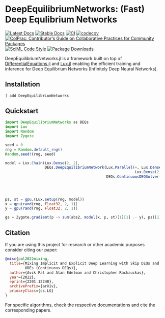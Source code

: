 # DeepEquilibriumNetworks: (Fast) Deep Equlibrium Networks

[![Latest Docs](https://img.shields.io/badge/docs-latest-blue.svg)](https://deepequilibriumnetworks.sciml.ai/dev/)
[![Stable Docs](https://img.shields.io/badge/docs-stable-blue.svg)](https://deepequilibriumnetworks.sciml.ai/stable/)
[![CI](https://github.com/SciML/DeepEquilibriumNetworks.jl/actions/workflows/CI.yml/badge.svg)](https://github.com/SciML/DeepEquilibriumNetworks.jl/actions/workflows/CI.yml)
[![codecov](https://codecov.io/gh/SciML/DeepEquilibriumNetworks.jl/branch/main/graph/badge.svg?token=plksEh6pUG)](https://codecov.io/gh/SciML/DeepEquilibriumNetworks.jl)
[![ColPrac: Contributor's Guide on Collaborative Practices for Community Packages](https://img.shields.io/badge/ColPrac-Contributor's%20Guide-blueviolet)](https://github.com/SciML/ColPrac)
[![SciML Code Style](https://img.shields.io/static/v1?label=code%20style&message=SciML&color=9558b2&labelColor=389826)](https://github.com/SciML/SciMLStyle)
[![Package Downloads](https://shields.io/endpoint?url=https://pkgs.genieframework.com/api/v1/badge/DeepEquilibriumNetworks)](https://pkgs.genieframework.com?packages=DeepEquilibriumNetworks)

DeepEquilibriumNetworks.jl is a framework built on top of
[DifferentialEquations.jl](https://diffeq.sciml.ai/stable/) and
[Lux.jl](https://lux.csail.mit.edu/dev/) enabling the efficient training and inference for
Deep Equilibrium Networks (Infinitely Deep Neural Networks).

## Installation

```julia
] add DeepEquilibriumNetworks
```

## Quickstart

```julia
import DeepEquilibriumNetworks as DEQs
import Lux
import Random
import Zygote

seed = 0
rng = Random.default_rng()
Random.seed!(rng, seed)

model = Lux.Chain(Lux.Dense(2, 2),
                  DEQs.DeepEquilibriumNetwork(Lux.Parallel(+, Lux.Dense(2, 2; bias=false),
                                                           Lux.Dense(2, 2; bias=false)),
                                              DEQs.ContinuousDEQSolver(; abstol=0.1f0,
                                                                       reltol=0.1f0,
                                                                       abstol_termination=0.1f0,
                                                                       reltol_termination=0.1f0)))

ps, st = gpu.(Lux.setup(rng, model))
x = gpu(rand(rng, Float32, 2, 1))
y = gpu(rand(rng, Float32, 2, 1))

gs = Zygote.gradient(p -> sum(abs2, model(x, p, st)[1][1] .- y), ps)[1]
```

## Citation

If you are using this project for research or other academic purposes consider citing our
paper:

```bibtex
@misc{pal2022mixing,
  title={Mixing Implicit and Explicit Deep Learning with Skip DEQs and Infinite Time Neural
         ODEs (Continuous DEQs)}, 
  author={Avik Pal and Alan Edelman and Christopher Rackauckas},
  year={2022},
  eprint={2201.12240},
  archivePrefix={arXiv},
  primaryClass={cs.LG}
}
```

For specific algorithms, check the respective documentations and cite the corresponding
papers.